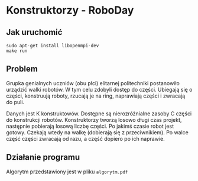 # Konstruktorzy - RoboDay

## Jak uruchomić

```commandline
sudo apt-get install libopenmpi-dev
make run
```

## Problem

Grupka genialnych uczniów (obu płci) elitarnej politechniki postanowiło urządzić walki robotów. W tym celu zdobyli dostęp do części. Ubiegają się o części, konstruują roboty, rzucają je na ring, naprawiają części i zwracają do puli.

Danych jest K konstruktowów. Dostępne są nierozróżnialne zasoby C części do konstrukcji robotów. Konstruktorzy tworzą losowo długi czas projekt, następnie pobierają losową liczbę części. Po jakimś czasie robot jest gotowy. Czekają wtedy na walkę (dobierają się z przeciwnikiem). Po walce część części zwracają od razu, a część dopiero po ich naprawie.


## Działanie programu

Algorytm przedstawiony jest w pliku `algorytm.pdf`